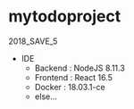 # mytodoproject
  2018_SAVE_5
  
- IDE
  - Backend : NodeJS 8.11.3
  - Frontend : React 16.5
  - Docker : 18.03.1-ce
  - else...
